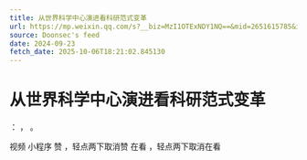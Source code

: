 ```yaml
---
title: 从世界科学中心演进看科研范式变革
url: https://mp.weixin.qq.com/s?__biz=MzI1OTExNDY1NQ==&mid=2651615785&idx=1&sn=198cd9a7c4eec17f70bbe85466c72e69
source: Doonsec's feed
date: 2024-09-23
fetch_date: 2025-10-06T18:21:02.845130
---
```


# 从世界科学中心演进看科研范式变革

：
，
。

视频
小程序
赞
，轻点两下取消赞
在看
，轻点两下取消在看